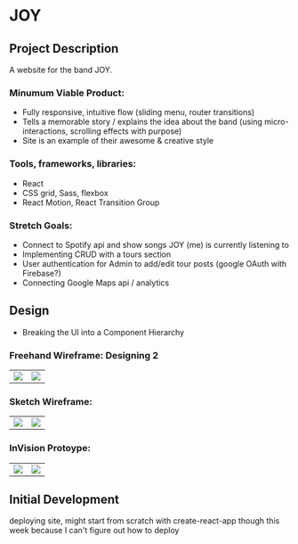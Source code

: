 # JOY

## Project Description
A website for the band JOY.

### Minumum Viable Product:
* Fully responsive, intuitive flow (sliding menu, router transitions)
* Tells a memorable story / explains the idea about the band (using micro-interactions, scrolling effects with purpose)
* Site is an example of their awesome & creative style

### Tools, frameworks, libraries:
* React
* CSS grid, Sass, flexbox
* React Motion, React Transition Group

### Stretch Goals:
* Connect to Spotify api and show songs JOY (me) is currently listening to
* Implementing CRUD with a tours section
* User authentication for Admin to add/edit tour posts (google OAuth with Firebase?)
* Connecting Google Maps api / analytics

## Design
* Breaking the UI into a Component Hierarchy

### Freehand Wireframe: Designing 2
<table>
  <td><img src="/images/freehand1.png" /></td>
  <td><img src="/images/freehand2.png" /></td>  
</table>

### Sketch Wireframe:
<table>
  <td><img src="/images/sketch1.png" /></td>
  <td><img src="/images/sketch2.png" /></td>  
</table>


### InVision Protoype:
<table>
  <td><img src="/images/freehand1.png" /></td>
  <td><img src="/images/freehand2.png" /></td>  
</table>

## Initial Development

deploying site, might start from scratch with create-react-app though this week because I can't figure out how to deploy
